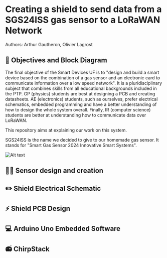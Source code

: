 # Creating a shield to send data from a SGS24ISS gas sensor to a LoRaWAN Network

Authors: Arthur Gautheron, Olivier Lagrost

## 📝 Objectives and Block Diagram

The final objective of the Smart Devices UF is to "design and build a smart device based on the combination of a gas sensor and an electronic card to communicate information over a low speed network". It is a pluridisciplinary subject that combines skills from all educational backgrounds included in the PTP. GP (physics) students are best at designing a PCB and creating datasheets. AE (electronics) students, such as ourselves, prefer electrical schematics, embedded programming and have a better understanding of how to design the whole system overall. Finally, IR (computer science) students are better at understanding how to communicate data over LoRaWAN.

This repository aims at explaining our work on this system.

SGS24ISS is the name we decided to give to our homemade gas sensor. It stands for "Smart Gas Sensor 2024 Innovative Smart Systems".

![Alt text]("./__Images/MOSH_diagram.png?raw=true")

## 🧑‍🔬 Sensor design and creation

## ✏️ Shield Electrical Schematic

## ⚡ Shield PCB Design

## 💻 Arduino Uno Embedded Software

## 📻 ChirpStack


